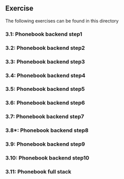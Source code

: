 ## Exercise

The following exercises can be found in this directory

### 3.1: Phonebook backend step1

### 3.2: Phonebook backend step2

### 3.3: Phonebook backend step3

### 3.4: Phonebook backend step4

### 3.5: Phonebook backend step5

### 3.6: Phonebook backend step6

### 3.7: Phonebook backend step7

### 3.8*: Phonebook backend step8

### 3.9: Phonebook backend step9

### 3.10: Phonebook backend step10

### 3.11: Phonebook full stack